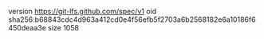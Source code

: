 version https://git-lfs.github.com/spec/v1
oid sha256:b68843cdc4d963a412cd0e4f56efb5f2703a6b2568182e6a10186f6450deaa3e
size 1058
